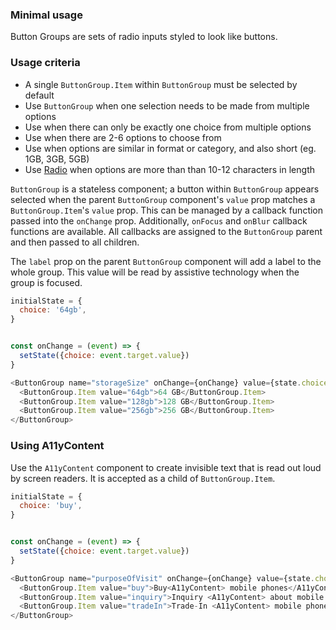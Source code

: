 ### Minimal usage

Button Groups are sets of radio inputs styled to look like buttons.

### Usage criteria

- A single `ButtonGroup.Item` within `ButtonGroup` must be selected by default
- Use `ButtonGroup` when one selection needs to be made from multiple options
- Use when there can only be exactly one choice from multiple options
- Use when there are 2-6 options to choose from
- Use when options are similar in format or category, and also short (eg. 1GB, 3GB, 5GB)
- Use [Radio](#radio) when options are more than than 10-12 characters in length

`ButtonGroup` is a stateless component; a button within `ButtonGroup` appears selected when the parent `ButtonGroup` component's `value` prop matches a `ButtonGroup.Item`'s `value` prop. This can be managed by a callback function passed into the `onChange` prop. Additionally, `onFocus` and `onBlur` callback functions are available. All callbacks are assigned to the `ButtonGroup` parent and then passed to all children.

The `label` prop on the parent `ButtonGroup` component will add a label to the whole group. This value will be read by assistive technology when the group is focused.

```js
initialState = {
  choice: '64gb',
}


const onChange = (event) => {
  setState({choice: event.target.value})
}

<ButtonGroup name="storageSize" onChange={onChange} value={state.choice} label="Please select a storage size">
  <ButtonGroup.Item value="64gb">64 GB</ButtonGroup.Item>
  <ButtonGroup.Item value="128gb">128 GB</ButtonGroup.Item>
  <ButtonGroup.Item value="256gb">256 GB</ButtonGroup.Item>
</ButtonGroup>
```

### Using A11yContent

Use the `A11yContent` component to create invisible text that is read out loud by screen readers. It is accepted as a child of `ButtonGroup.Item`.

```js
initialState = {
  choice: 'buy',
}


const onChange = (event) => {
  setState({choice: event.target.value})
}

<ButtonGroup name="purposeOfVisit" onChange={onChange} value={state.choice} label="What was the purpose of your visit?">
  <ButtonGroup.Item value="buy">Buy<A11yContent> mobile phones</A11yContent></ButtonGroup.Item>
  <ButtonGroup.Item value="inquiry">Inquiry <A11yContent> about mobile phones</A11yContent></ButtonGroup.Item>
  <ButtonGroup.Item value="tradeIn">Trade-In <A11yContent> mobile phones</A11yContent></ButtonGroup.Item>
</ButtonGroup>
```
